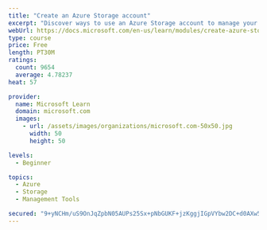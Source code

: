 ```yaml
---
title: "Create an Azure Storage account"
excerpt: "Discover ways to use an Azure Storage account to manage your data for billing, access, and storage location of your blobs, files, queues, and tables."
webUrl: https://docs.microsoft.com/en-us/learn/modules/create-azure-storage-account/
type: course
price: Free
length: PT30M
ratings:
  count: 9654
  average: 4.78237
heat: 57

provider:
  name: Microsoft Learn
  domain: microsoft.com
  images:
    - url: /assets/images/organizations/microsoft.com-50x50.jpg
      width: 50
      height: 50

levels:
  - Beginner

topics:
  - Azure
  - Storage
  - Management Tools

secured: "9+yNCHm/uS9OnJqZpbN05AUPs25Sx+pNbGUKF+jzKggjIGpVYbw2DC+d0AXw5js+uia5vEdNPwnKNA5AHxwjTheoNjesvwtlSJ5VBRw/rsZfNKr5JcMTQT5jO6qVdXcYNAodpfX2GF+UBTV93jtHSNqS1yKC3EAtxWIYBISvOnnmDGJz/7EV7wqPgKYwrcjQZZFusfakn/wDEtZO52F8ANq+q/dbdeMI/dZpxv3gQ/HuZ8X+mFjDCcDgEBtxgEC2uyjJobOG8SRhkX0h1Xz1oa6Cw+sHpEEr/2TpRiJQjvShE+JL0qjmTqlJ60CmGmnPeu7zv98iCGR4j8FP235hP5Snqj0lntQgTfJGx+freJxGp5ymk3IqCy4OJTJ2zFvVmogdJutunA+bFU3STjMS/jGyPKlsFTP2Xa4ornT2T3M=;yY1cAC2XltbtC18/RYGUcA=="
---
```


